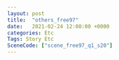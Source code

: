```yaml
---
layout: post
title:  "others_free97"
date:   2021-02-24 12:00:00 +0000
categories: Etc
Tags: Story Etc
SceneCode: ["scene_free97_q1_s20"]
---
```

